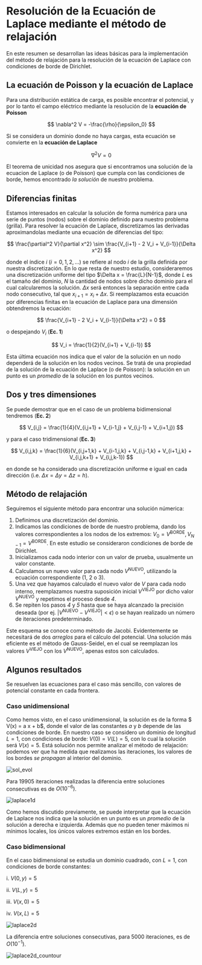# Resolución de la Ecuación de Laplace mediante el método de relajación

En este resumen se desarrollan las ideas básicas para la implementación del método de relajación para la resolución de la ecuación de Laplace con condiciones de borde de Dirichlet.
## La ecuación de Poisson y la ecuación de Laplace

Para una distribución estática de carga, es posible encontrar el potencial, y por lo tanto el campo eléctrico mediante la resolución de la **ecuación de Poisson**

$$ \nabla^2 V = -\frac{\rho}{\epsilon_0} $$

Si se considera un dominio donde no haya cargas, esta ecuación se convierte en la **ecuación de Laplace**

$$ \nabla^2 V = 0 $$

El teorema de unicidad nos asegura que si encontramos una solución de la ecuacion de Laplace (o de Poisson) que cumpla con las condiciones de borde, 
hemos encontrado *la solución* de nuestro problema.

## Diferencias finitas
Estamos interesados en calcular la solución de forma numérica para una serie de puntos (nodos) sobre el dominio definido para nuestro problema (grilla).
Para resolver la ecuación de Laplace, discretizamos las derivadas aproximandolas mediante una ecuación de diferencias del tipo:

$$ \frac{\partial^2 V}{\partial x^2} \sim \frac{V_{i+1} - 2 V_i + V_{i-1}}{\Delta x^2} $$

donde el índice $i$ $(i = 0,1,2,...)$ se refiere al nodo $i$ de la grilla definida por nuestra discretización. En lo que resta de nuestro estudio, consideraremos una discretización uniforme del tipo
$\Delta x = \frac{L}{N-1}$, donde $L$ es el tamaño del dominio, $N$ la cantidad de nodos sobre dicho dominio para el cual calcularemos la solución. $\Delta x$ será entonces
la separación entre cada nodo consecutivo, tal que $x_{i+1} = x_{i} + \Delta x$.
Si reemplazamos esta ecuación por diferencias finitas en la ecuación de Laplace para una dimensión obtendremos la ecuación:

$$ \frac{V_{i+1} - 2 V_i + V_{i-1}}{\Delta x^2} = 0 $$ 

o despejando $V_i$ (**Ec. 1**)

$$ V_i = \frac{1}{2}(V_{i+1} + V_{i-1}) $$

Esta última ecuación nos indica que el valor de la solución en un nodo dependerá de la solución en los nodos vecinos. Se tratá de una propiedad de la solución de la 
ecuación de Laplace (o de Poisson): la solución en un punto es un *promedio* de la solución en los puntos vecinos.

## Dos y tres dimensiones

Se puede demostrar que en el caso de un problema bidimensional tendremos (**Ec. 2**)

$$ V_{i,j} = \frac{1}{4}(V_{i,j+1} + V_{i-1,j} + V_{i,j-1} + V_{i+1,j}) $$

y para el caso tridimensional (**Ec. 3**)

$$ V_{i,j,k} = \frac{1}{6}(V_{i,j+1,k} + V_{i-1,j,k} + V_{i,j-1,k} + V_{i+1,j,k} + V_{i,j,k+1} + V_{i,j,k-1}) $$

en donde se ha considerado una discretización uniforme e igual en cada dirección (i.e. $\Delta x = \Delta y = \Delta z = h$). 

## Método de relajación

Seguiremos el siguiente método para encontrar una solución númerica:

1. Definimos una discretización del dominio.
2. Indicamos las condiciones de borde de nuestro problema, dando los valores correspondientes a los nodos de los extremos: $V_0 = V^{\text{BORDE}}, V_{N-1} = V^{\text{BORDE}}$. En este estudio se consideraron condiciones de borde de Dirichlet. 
3. Inicializamos cada nodo interior con un valor de prueba, usualmente un valor constante.
4. Calculamos un nuevo valor para cada nodo  $V^{\text{NUEVO}}$, utilizando la ecuación correspondiente (1, 2 o 3).
5. Una vez que hayamos calculado el nuevo valor de $V$ para cada nodo interno, reemplazamos nuestra suposición inicial $V^{\text{VIEJO}}$ por dicho valor $V^{\text{NUEVO}}$ y repetimos el proceso desde *4*.
6. Se repiten los pasos *4* y *5* hasta que se haya alcanzado la precisión deseada (por ej. $\vert V^{\text{NUEVO}} - V^{\text{VIEJO}} \vert < \epsilon$) o se hayan realizado un número de iteraciones predeterminado.

Este esquema se conoce como método de Jacobi. Evidentemente se necesitará de dos *arreglos* para el cálculo del potencial. Una solución más eficiente es el método de Gauss-Seidel,
en el cual se reemplazan los valores $V^{\text{VIEJO}}$ con los $V^{\text{NUEVO}}$, apenas estos son calculados.

## Algunos resultados
Se resuelven las ecuaciones para el caso más sencillo, con valores de potencial constante en cada frontera.

### Caso unidimensional

Como hemos visto, en el caso unidimensional, la solución es de la forma $ V(x) = a x + b$, donde el valor de las constantes $a$ y $b$ depende de las condiciones de borde. En nuestro caso se considero un dominio de longitud $L = 1$, con condiciones de borde: $V(0) = V(L) = 5$, con lo cual la solución será $V(x) = 5$. Está solución nos permite analizar el método de relajación: podemos ver que ha medida que realizamos las iteraciones, los valores de los bordes *se propagan* al interior del dominio. 

[img1]: https://github.com/EliasMerida/laplace_relaxation_method/blob/main/1Dsol_evol.gif



![sol_evol][img1]

Para 19905 iteraciones realizadas la diferencia entre soluciones consecutivas es de $O(10^{-6})$.

[img2]: https://github.com/EliasMerida/laplace_relaxation_method/blob/main/1dlaplace.png

![laplace1d][img2]

Como hemos discutido previamente, se puede interpretar que la ecuación de Laplace nos indica que la solución en un punto es un *promedio* de la solución a derecha e izquierda. Además que no pueden tener máximos ni mínimos locales, los únicos valores extremos están en los bordes.

### Caso bidimensional
En el caso bidimensional se estudia un dominio cuadrado, con $L=1$, con condiciones de borde constantes:

i. $V(0,y) = 5$

ii. $V(L,y) = 5$

iii. $V(x,0) = 5$

iv. $V(x,L) = 5$

[img3]: https://github.com/EliasMerida/laplace_relaxation_method/blob/main/laplace2D.png

![laplace2d][img4]

La diferencia entre soluciones consecutivas, para 5000 iteraciones, es de $O(10^{-1})$.

[img4]: https://github.com/EliasMerida/laplace_relaxation_method/blob/main/laplace2D_contour.png
![laplace2d_countour][img4]